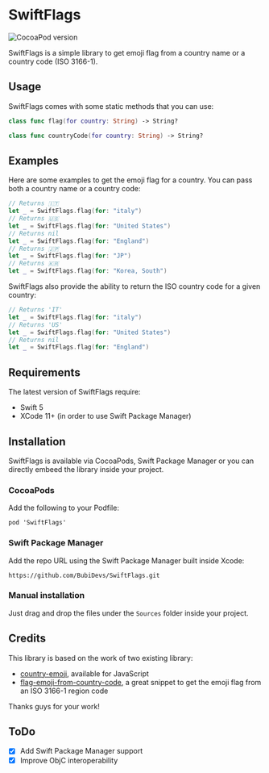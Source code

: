 # SwiftFlags

![CocoaPod version](https://img.shields.io/cocoapods/v/SwiftFlags)

SwiftFlags is a simple library to get emoji flag from a country name or a country code (ISO 3166-1).

## Usage

SwiftFlags comes with some static methods that you can use:

```swift
class func flag(for country: String) -> String?
```

```swift
class func countryCode(for country: String) -> String?
```

## Examples

Here are some examples to get the emoji flag for a country. You can pass both a country name or a country code:

```swift
// Returns 🇮🇹
let _ = SwiftFlags.flag(for: "italy")
// Returns 🇺🇸
let _ = SwiftFlags.flag(for: "United States")
// Returns nil
let _ = SwiftFlags.flag(for: "England")
// Returns 🇯🇵
let _ = SwiftFlags.flag(for: "JP")
// Returns 🇰🇷
let _ = SwiftFlags.flag(for: "Korea, South")
```

SwiftFlags also provide the ability to return the ISO country code for a given country:

```swift
// Returns 'IT'
let _ = SwiftFlags.flag(for: "italy")
// Returns 'US'
let _ = SwiftFlags.flag(for: "United States")
// Returns nil
let _ = SwiftFlags.flag(for: "England")
```

## Requirements

The latest version of SwiftFlags require:

* Swift 5
* XCode 11+ (in order to use Swift Package Manager)

## Installation

SwiftFlags is available via CocoaPods, Swift Package Manager or you can directly embeed the library inside your project.

### CocoaPods

Add the following to your Podfile:

`pod 'SwiftFlags'`

### Swift Package Manager

Add the repo URL using the Swift Package Manager built inside Xcode:

`https://github.com/BubiDevs/SwiftFlags.git`

### Manual installation

Just drag and drop the files under the `Sources` folder inside your project.

## Credits

This library is based on the work of two existing library:

* [country-emoji](https://github.com/meeDamian/country-emoji/blob/master/src/lib.js), available for JavaScript
* [flag-emoji-from-country-code](https://github.com/bendodson/flag-emoji-from-country-code), a great snippet to get the emoji flag from an ISO 3166-1 region code

Thanks guys for your work!

## ToDo

* [x] Add Swift Package Manager support
* [x] Improve ObjC interoperability
